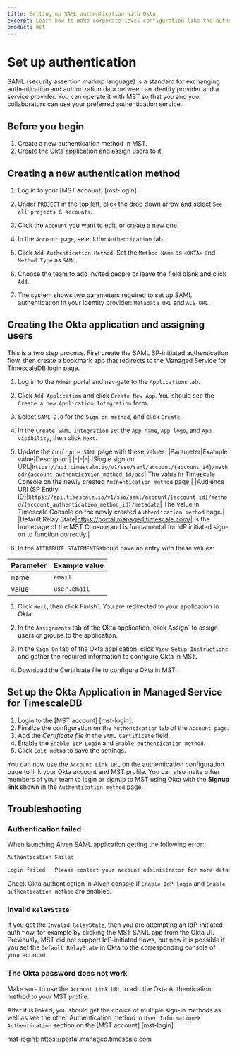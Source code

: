 ```yaml
---
title: Setting up SAML authentication with Okta
excerpt: Learn how to make corporate level configuration like the authentication setup on Managed Service for TimescaleDB 
product: mst
---
```


# Set up authentication

SAML (security assertion markup language) is a standard for exchanging authentication
and authorization data between an identity provider and a service provider. You can operate
it with MST so that you and your collaborators can use your preferred authentication service.

## Before you begin

1.  Create a new authentication method in MST.
1.  Create the Okta application and assign users to it.

<procedure>

## Creating a new authentication method

1.  Log in to your [MST account] [mst-login].

1.  Under `PROJECT` in the top left, click the drop down arrow and select `See all projects & accounts`.

1.  Click the `Account` you want to edit, or create a new one.

1.  In the `Account page`, select the `Authentication` tab.

1.  Click `Add Authentication Method`. Set the `Method Name` as `<OKTA>` and
    `Method Type` as `SAML`.

1.  Choose the team to add invited people or leave the field blank and click `Add`.

1.  The system shows two parameters required to set up SAML 
    authentication in your identity provider: `Metadata URL` and `ACS URL`.

</procedure>

## Creating the Okta application and assigning users

This is a two step process. First create the SAML SP-initiated
authentication flow, then create a bookmark app that redirects to
the Managed Service for TimescaleDB login page.

<procedure>

1.  Log in to the `Admin` portal and navigate to the `Applications` tab.

1.  Click `Add Application` and click `Create New App`. You should see
    the `Create a new Application Integration` form.

1.  Select `SAML 2.0` for the `Sign on method`, and click `Create`.

1.  In the `Create SAML Integration` set the `App name`, `App logo`, and `App visibility`,
    then click `Next`.

1.  Update the `Configure SAML` page with these values:
    |Parameter|Example value|Description|
   |-|-|-|
   |Single sign on URL|`https://api.timescale.io/v1/sso/saml/account/{account_id}/method/{account_authentication_method_id/acs`|
   The value in Timescale Console on the newly created `Authentication method` page.|
   |Audience URI (SP Entity ID)|`https://api.timescale.io/v1/sso/saml/account/{account_id}/method/{account_authentication_method_id}/metadata`|
   The value in Timescale Console on the newly created `Authentication method` page.|
   |Default Relay State|https://portal.managed.timescale.com/| is the homepage
   of the MST Console and is fundamental for IdP initiated sign-on to function
   correctly.|

1.  In the `ATTRIBUTE STATEMENTS`should have an entry with these values:

   |Parameter|Example value|
   |-|-|
   |name|`email`|
   |value|`user.email`|

1.  Click `Next`, then click Finish`. You are redirected to your application in Okta.

1.  In the `Assignments` tab of the Okta application, click Assign` to assign
    users or groups to the application.

1.  In the `Sign On` tab of the Okta application, click `View Setup Instructions`
    and gather the required information to configure Okta in MST.
1.  Download the Certificate file to configure Okta in MST.

</procedure>

## Set up the Okta Application in Managed Service for TimescaleDB

<procedure>

1.  Login to the [MST account] [mst-login].
1.  Finalize the configuration on the `Authentication` tab of the `Account page`.
1.  Add the *Certificate file* in the `SAML Certificate` field.
1.  Enable the `Enable IdP Login` and `Enable authentication method`.
1.  Click `Edit methd` to save the settings.

</procedure>

You can now use the `Account Link URL` on the authentication configuration page
to link your Okta account and MST profile. You can also invite other members of
your team to login or signup to MST using Okta with the **Signup link** shown in
the `Authentication method` page.

## Troubleshooting

### Authentication failed

When launching Aiven SAML application getting the following error::

   ```bash
   Authentication Failed

   Login failed.  Please contact your account administrator for more details.
   ```

Check Okta authentication in Aiven console if `Enable IdP login` and `Enable authentication method` are
enabled.

### Invalid `RelayState`

If you get the `Invalid RelayState`, then you are attempting an IdP-initiated
auth flow, for example by clicking the MST SAML app from the Okta UI.
Previously, MST did not support IdP-initiated flows, but now it is possible if
you set the `Default RelayState` in Okta to the corresponding console of your
account.

### The Okta password does not work

Make sure to use the `Account Link URL` to add the Okta Authentication method to your MST profile.

After it is linked, you should get the choice of multiple sign-in methods as well as see the other
Authentication method in `User Information`-> `Authentication` section on the [MST account] [mst-login].

mst-login]: <https://portal.managed.timescale.com>
